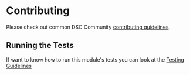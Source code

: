 # Contributing

Please check out common DSC Community [contributing guidelines](https://dsccommunity.org/guidelines/contributing).

## Running the Tests


If want to know how to run this module's tests you can look at the [Testing Guidelines](https://dsccommunity.org/guidelines/testing-guidelines/#running-tests)
